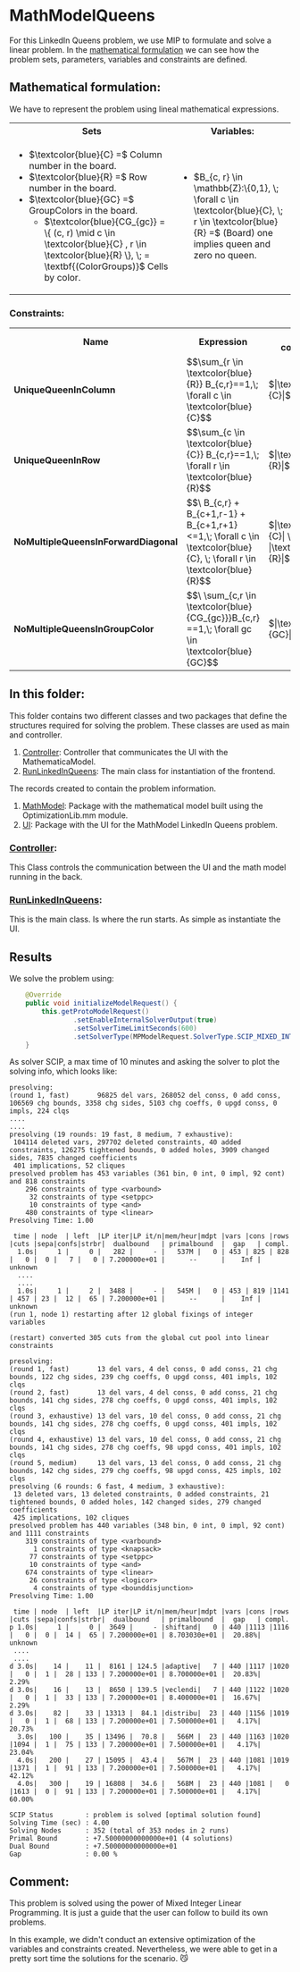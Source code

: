 # MathModelQueens
For this LinkedIn Queens problem, we use MIP to formulate and solve a linear problem.
In the [mathematical formulation](#mathematical-formulation) we can see how the problem sets, parameters, variables and 
constraints are defined.

## Mathematical formulation:
We have to represent the problem using lineal mathematical expressions.

<table>
   <tr>
      <th>Sets</th>
      <th>Variables:</th>
   </tr>
   <tr>
      <td>
         <ul>
            <li>$\textcolor{blue}{C} =$ Column number in the board.</li>
            <li>$\textcolor{blue}{R} =$ Row number in the board.</li>
            <li>$\textcolor{blue}{GC} =$ GroupColors in the board.
                <ul>
                   <li>$\textcolor{blue}{CG_{gc}} = \{ (c, r) \mid c \in \textcolor{blue}{C} , r \in \textcolor{blue}{R} \}, \;
                        = \textbf{(ColorGroups)}$ Cells by color.</li>
                </ul>
            </li>
         </ul>
      </td>
      <td>
        <ul>
           <li>$B_{c, r} \in \mathbb{Z}:\{0,1}, \; \forall c \in \textcolor{blue}{C}, \; r \in \textcolor{blue}{R} =$ (Board) one implies queen and zero no queen.</li>
        </ul>
      </td>
   </tr>
</table>


### Constraints:
<table>
  <tr>
    <th>Name</th>
    <th>Expression</th>
    <th>Nº of constraints</th>
    <th>Description</th>
  </tr>
  <tr>
    <td><b>UniqueQueenInColumn</b></td>
    <td>$$\sum_{r \in \textcolor{blue}{R}} B_{c,r}==1,\; \forall c \in \textcolor{blue}{C}$$</td>
    <td> $|\textcolor{blue}{C}|$ </td>
    <td> Each column can only contain one queen.</td>
  </tr>
  <tr>
    <td><b>UniqueQueenInRow</b></td>
    <td>$$\sum_{c \in \textcolor{blue}{C}} B_{c,r}==1,\; \forall r \in \textcolor{blue}{R}$$</td>
    <td> $|\textcolor{blue}{R}|$ </td>
    <td> Each row can only contain one queen.</td>
  </tr>
  <tr>
    <td><b>NoMultipleQueensInForwardDiagonal</b></td>
    <td>$$\ B_{c,r} + B_{c+1,r-1} + B_{c+1,r+1} <=1,\; \forall c \in \textcolor{blue}{C}, \; \forall r \in \textcolor{blue}{R}$$</td>
    <td> $|\textcolor{blue}{C}| \cdot |\textcolor{blue}{R}|$ </td>
    <td> There cannot be two queens touching in diagonal.</td>
  </tr>
  <tr>
    <td><b>NoMultipleQueensInGroupColor</b></td>
    <td>$$\ \sum_{c,r \in \textcolor{blue}{CG_{gc}}}B_{c,r} ==1,\; \forall gc \in \textcolor{blue}{GC}$$</td>
    <td> $|\textcolor{blue}{GC}|$ </td>
    <td> There cannot be two queens in the same color.</td>
  </tr>
</table>

## In this folder:
This folder contains two different classes and two packages that define the structures required for solving the problem.
These classes are used as main and controller.
1. [Controller](#controller): Controller that communicates the UI with the MathematicaModel.
2. [RunLinkedInQueens](#runlinkedinQueens): The main class for instantiation of the frontend.


The records created to contain the problem information.
1. [MathModel](https://github.com/SergioOyaga/LinkedInOptimizationExamples/blob/master/src/main/java/org/soyaga/examples/Queens/MathModelQueens/MathModel/):
    Package with the mathematical model built using the OptimizationLib.mm module.
2. [UI](https://github.com/SergioOyaga/LinkedInOptimizationExamples/blob/master/src/main/java/org/soyaga/examples/Queens/MathModelQueens/UI/):
   Package with the UI for the MathModel LinkedIn Queens problem.

### [Controller](https://github.com/SergioOyaga/LinkedInOptimizationExamples/blob/master/src/main/java/org/soyaga/examples/Queens/MathModelQueens/Controller.java):
This Class controls the communication between the UI and the math model running in the back.

### [RunLinkedInQueens](https://github.com/SergioOyaga/LinkedInOptimizationExamples/blob/master/src/main/java/org/soyaga/examples/Queens/MathModelQueens/RunLinkedInQueens.java):
This is the main class. Is where the run starts. As simple as instantiate the UI.


## Results
We solve the problem using:
```` java
    @Override
    public void initializeModelRequest() {
        this.getProtoModelRequest()
                .setEnableInternalSolverOutput(true)
                .setSolverTimeLimitSeconds(600)
                .setSolverType(MPModelRequest.SolverType.SCIP_MIXED_INTEGER_PROGRAMMING);
    }
````
As solver SCIP, a max time of 10 minutes and asking the solver to plot the solving info, which looks like:
`````
presolving:
(round 1, fast)       96825 del vars, 268052 del conss, 0 add conss, 106569 chg bounds, 3358 chg sides, 5103 chg coeffs, 0 upgd conss, 0 impls, 224 clqs
....
....
presolving (19 rounds: 19 fast, 8 medium, 7 exhaustive):
 104114 deleted vars, 297702 deleted constraints, 40 added constraints, 126275 tightened bounds, 0 added holes, 3909 changed sides, 7835 changed coefficients
 401 implications, 52 cliques
presolved problem has 453 variables (361 bin, 0 int, 0 impl, 92 cont) and 818 constraints
    296 constraints of type <varbound>
     32 constraints of type <setppc>
     10 constraints of type <and>
    480 constraints of type <linear>
Presolving Time: 1.00

 time | node  | left  |LP iter|LP it/n|mem/heur|mdpt |vars |cons |rows |cuts |sepa|confs|strbr|  dualbound   | primalbound  |  gap   | compl. 
  1.0s|     1 |     0 |   282 |     - |   537M |   0 | 453 | 825 | 828 |   0 |  0 |   7 |   0 | 7.200000e+01 |      --      |    Inf | unknown
  ....
  .... 
  1.0s|     1 |     2 |  3488 |     - |   545M |   0 | 453 | 819 |1141 | 457 | 23 |  12 |  65 | 7.200000e+01 |      --      |    Inf | unknown
(run 1, node 1) restarting after 12 global fixings of integer variables

(restart) converted 305 cuts from the global cut pool into linear constraints

presolving:
(round 1, fast)       13 del vars, 4 del conss, 0 add conss, 21 chg bounds, 122 chg sides, 239 chg coeffs, 0 upgd conss, 401 impls, 102 clqs
(round 2, fast)       13 del vars, 4 del conss, 0 add conss, 21 chg bounds, 141 chg sides, 278 chg coeffs, 0 upgd conss, 401 impls, 102 clqs
(round 3, exhaustive) 13 del vars, 10 del conss, 0 add conss, 21 chg bounds, 141 chg sides, 278 chg coeffs, 0 upgd conss, 401 impls, 102 clqs
(round 4, exhaustive) 13 del vars, 10 del conss, 0 add conss, 21 chg bounds, 141 chg sides, 278 chg coeffs, 98 upgd conss, 401 impls, 102 clqs
(round 5, medium)     13 del vars, 13 del conss, 0 add conss, 21 chg bounds, 142 chg sides, 279 chg coeffs, 98 upgd conss, 425 impls, 102 clqs
presolving (6 rounds: 6 fast, 4 medium, 3 exhaustive):
 13 deleted vars, 13 deleted constraints, 0 added constraints, 21 tightened bounds, 0 added holes, 142 changed sides, 279 changed coefficients
 425 implications, 102 cliques
presolved problem has 440 variables (348 bin, 0 int, 0 impl, 92 cont) and 1111 constraints
    319 constraints of type <varbound>
      1 constraints of type <knapsack>
     77 constraints of type <setppc>
     10 constraints of type <and>
    674 constraints of type <linear>
     26 constraints of type <logicor>
      4 constraints of type <bounddisjunction>
Presolving Time: 1.00

 time | node  | left  |LP iter|LP it/n|mem/heur|mdpt |vars |cons |rows |cuts |sepa|confs|strbr|  dualbound   | primalbound  |  gap   | compl. 
p 1.0s|     1 |     0 |  3649 |     - |shiftand|   0 | 440 |1113 |1116 |   0 |  0 |  14 |  65 | 7.200000e+01 | 8.703030e+01 |  20.88%| unknown
 ....
 ....
d 3.0s|    14 |    11 |  8161 | 124.5 |adaptive|   7 | 440 |1117 |1020 |   0 |  1 |  28 | 133 | 7.200000e+01 | 8.700000e+01 |  20.83%|   2.29%
d 3.0s|    16 |    13 |  8650 | 139.5 |veclendi|   7 | 440 |1122 |1020 |   0 |  1 |  33 | 133 | 7.200000e+01 | 8.400000e+01 |  16.67%|   2.29%
d 3.0s|    82 |    33 | 13313 |  84.1 |distribu|  23 | 440 |1156 |1019 |   0 |  1 |  68 | 133 | 7.200000e+01 | 7.500000e+01 |   4.17%|  20.73%
  3.0s|   100 |    35 | 13496 |  70.8 |   566M |  23 | 440 |1163 |1020 |1094 |  1 |  75 | 133 | 7.200000e+01 | 7.500000e+01 |   4.17%|  23.04%
  4.0s|   200 |    27 | 15095 |  43.4 |   567M |  23 | 440 |1081 |1019 |1371 |  1 |  91 | 133 | 7.200000e+01 | 7.500000e+01 |   4.17%|  42.12%
  4.0s|   300 |    19 | 16808 |  34.6 |   568M |  23 | 440 |1081 |   0 |1613 |  0 |  91 | 133 | 7.200000e+01 | 7.500000e+01 |   4.17%|  60.00%

SCIP Status        : problem is solved [optimal solution found]
Solving Time (sec) : 4.00
Solving Nodes      : 352 (total of 353 nodes in 2 runs)
Primal Bound       : +7.50000000000000e+01 (4 solutions)
Dual Bound         : +7.50000000000000e+01
Gap                : 0.00 %
`````

## Comment:
This problem is solved using the power of Mixed Integer Linear Programming. It is just a guide that the user can follow 
to build its own problems.

In this example, we didn't conduct an extensive optimization of the variables and constraints created. 
Nevertheless, we were able to get in a pretty sort time the solutions for the scenario. :smirk_cat:

